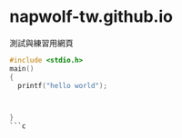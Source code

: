 # napwolf-tw.github.io
測試與練習用網頁
```c
#include <stdio.h>
main()
{
  printf("hello world");



}
```c
